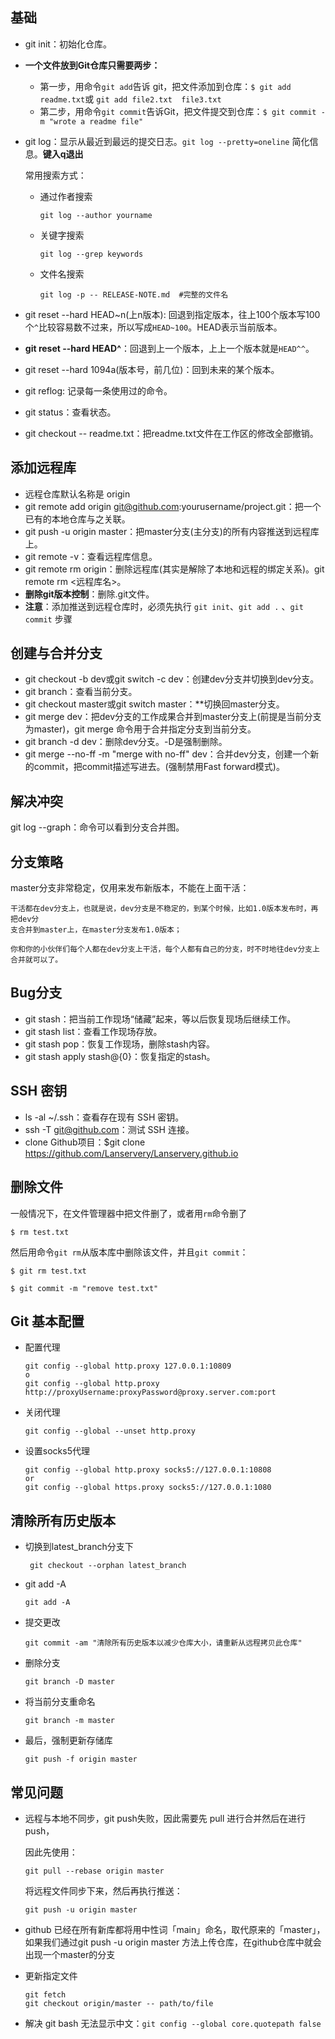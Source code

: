 ## 基础

+ git init：初始化仓库。

+ **一个文件放到Git仓库只需要两步：**
  
  - 第一步，用命令`git add`告诉 git，把文件添加到仓库：`$ git add readme.txt`或 `git add file2.txt  file3.txt`
  - 第二步，用命令`git commit`告诉Git，把文件提交到仓库：`$ git commit -m "wrote a readme file"`

+ git log：显示从最近到最远的提交日志。`git log --pretty=oneline` 简化信息。**键入q退出**
  
  常用搜索方式：
  
  - 通过作者搜索
    
    ```git
    git log --author yourname
    ```
  
  - 关键字搜索
    
    ```git
    git log --grep keywords
    ```
  
  - 文件名搜索
    
    ```git
    git log -p -- RELEASE-NOTE.md  #完整的文件名
    ```

+ git reset --hard HEAD~n(上n版本): 回退到指定版本，往上100个版本写100个`^`比较容易数不过来，所以写成`HEAD~100`。HEAD表示当前版本。

+ **git reset --hard HEAD^**：回退到上一个版本，上上一个版本就是`HEAD^^`。

+ git reset --hard 1094a(版本号，前几位)：回到未来的某个版本。

+ git reflog: 记录每一条使用过的命令。

+ git status：查看状态。

+ git checkout -- readme.txt：把readme.txt文件在工作区的修改全部撤销。

## 添加远程库

+ 远程仓库默认名称是 origin
+ git remote add origin git@github.com:yourusername/project.git：把一个已有的本地仓库与之关联。
+ git push -u origin master：把master分支(主分支)的所有内容推送到远程库上。
+ git remote -v：查看远程库信息。
+ git remote rm origin：删除远程库(其实是解除了本地和远程的绑定关系)。git remote rm <远程库名>。
+ **删除git版本控制**：删除.git文件。
+ **注意**：添加推送到远程仓库时，必须先执行 `git init`、`git add .` 、`git commit` 步骤

创建与合并分支
-----------------

+ git checkout -b dev或git switch -c dev：创建dev分支并切换到dev分支。
+ git branch：查看当前分支。
+ git checkout master或git switch master：**切换回master分支。
+ git merge dev：把dev分支的工作成果合并到master分支上(前提是当前分支为master)，git merge 命令用于合并指定分支到当前分支。
+ git branch -d dev：删除dev分支。-D是强制删除。
+ git merge --no-ff -m "merge with no-ff" dev：合并dev分支，创建一个新的commit，把commit描述写进去。(强制禁用Fast forward模式)。

解决冲突
------------

git log --graph：命令可以看到分支合并图。

分支策略
-------------

master分支非常稳定，仅用来发布新版本，不能在上面干活：

```
干活都在dev分支上，也就是说，dev分支是不稳定的，到某个时候，比如1.0版本发布时，再把dev分
支合并到master上，在master分支发布1.0版本；

你和你的小伙伴们每个人都在dev分支上干活，每个人都有自己的分支，时不时地往dev分支上合并就可以了。
```

Bug分支
------------------

+ git stash：把当前工作现场“储藏”起来，等以后恢复现场后继续工作。
+ git stash list：查看工作现场存放。
+ git stash pop：恢复工作现场，删除stash内容。
+ git stash apply stash@{0}：恢复指定的stash。

SSH 密钥
-------------------------

+ ls -al ~/.ssh：查看存在现有 SSH 密钥。
+ ssh -T git@github.com：测试 SSH 连接。
+ clone Github项目：$git clone https://github.com/Lanservery/Lanservery.github.io

## 删除文件

一般情况下，在文件管理器中把文件删了，或者用`rm`命令删了

```git
$ rm test.txt
```

然后用命令`git rm`从版本库中删除该文件，并且`git commit`：

```git
$ git rm test.txt

$ git commit -m "remove test.txt"
```

## Git 基本配置

+ 配置代理
  
  ```git
  git config --global http.proxy 127.0.0.1:10809
  o
  git config --global http.proxy http://proxyUsername:proxyPassword@proxy.server.com:port
  ```

+ 关闭代理
  
  ```git
  git config --global --unset http.proxy
  ```

+ 设置socks5代理
  
  ```git
  git config --global http.proxy socks5://127.0.0.1:10808
  or
  git config --global https.proxy socks5://127.0.0.1:1080
  ```

## 清除所有历史版本

+ 切换到latest_branch分支下
  
  ```git
   git checkout --orphan latest_branch
  ```
+ git add -A
  
  ```git
  git add -A
  ```
+ 提交更改
  
  ```git
  git commit -am "清除所有历史版本以减少仓库大小，请重新从远程拷贝此仓库"
  ```
+ 删除分支
  
  ```git
  git branch -D master
  ```
+ 将当前分支重命名
  
  ```git
  git branch -m master
  ```
+ 最后，强制更新存储库
  
  ```git
  git push -f origin master
  ```

## 常见问题

+ 远程与本地不同步，git push失败，因此需要先 pull 进行合并然后在进行 push，
  
  因此先使用：
  
  ```git
  git pull --rebase origin master
  ```
  
  将远程文件同步下来，然后再执行推送：
  
  ```git
  git push -u origin master
  ```

+ github 已经在所有新库都将用中性词「main」命名，取代原来的「master」，如果我们通过git push -u origin master 方法上传仓库，在github仓库中就会出现一个master的分支

+ 更新指定文件
  
  ```git
  git fetch
  git checkout origin/master -- path/to/file
  ```

+ 解决 git bash 无法显示中文：`git config --global core.quotepath false`